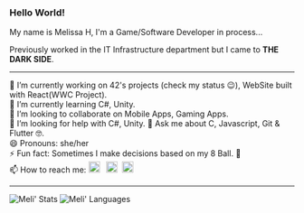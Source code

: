 ### Hello World!

My name is Melissa H, I'm a Game/Software Developer in process...  

Previously worked in the IT Infrastructure department but I came to **THE DARK SIDE**.

----

   🔭 I’m currently working on 42's projects (check my status 😉), WebSite built with React(WWC Project).  
   🌱 I’m currently learning C#, Unity.  
   👯 I’m looking to collaborate on Mobile Apps, Gaming Apps.  
   🤔 I’m looking for help with C#, Unity.
   💬 Ask me about C, Javascript, Git & Flutter 🤓.  
   😄 Pronouns: she/her  
   ⚡ Fun fact: Sometimes I make decisions based on my 8 Ball. 🎱  
   📫 How to reach me:       <a href="https://www.linkedin.com/in/melissahuertadev/"><img src="https://github.com/piratelicorne/piratelicorne/blob/master/icons/in-24.png" width="20px"></a> &nbsp;
<a href="https://www.youtube.com/channel/UCbTXsfGiE_PU32_krMQeusA"><img src="https://github.com/piratelicorne/piratelicorne/blob/master/icons/yt-24.png" width="20px"></a>&nbsp;
<a href="https://www.twitter.com/melihuertam"><img src="https://github.com/piratelicorne/piratelicorne/blob/master/icons/tw-24.png" width="20px"></a>

----

![Meli' Stats](https://github-readme-stats.vercel.app/api?username=melissahuerta&show_icons=true&theme=buefy)
![Meli' Languages](https://github-readme-stats.vercel.app/api/top-langs/?username=melissahuerta&hide=jupyter%20notebook&layout=compact)
